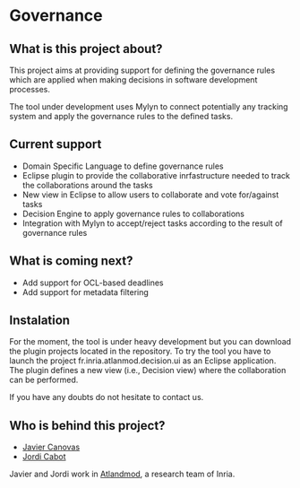 Governance
==========

What is this project about?
---------------------------

This project aims at providing support for defining the governance rules which are applied when making decisions in software development processes. 

The tool under development uses Mylyn to connect potentially any tracking system and apply the governance rules to the defined tasks.

Current support
---------------

* Domain Specific Language to define governance rules
* Eclipse plugin to provide the collaborative inrfastructure needed to track the collaborations around the tasks
* New view in Eclipse to allow users to collaborate and vote for/against tasks
* Decision Engine to apply governance rules to collaborations
* Integration with Mylyn to accept/reject tasks according to the result of governance rules

What is coming next?
--------------------

* Add support for OCL-based deadlines
* Add support for metadata filtering

Instalation 
-----------

For the moment, the tool is under heavy development but you can download the plugin projects located in the repository. To try the tool you have to launch the project fr.inria.atlanmod.decision.ui as an Eclipse application. The plugin defines a new view (i.e., Decision view) where the collaboration can be performed.

If you have any doubts do not hesitate to contact us.

Who is behind this project?
---------------------------
* [Javier Canovas](http://github.com/jlcanovas/ "Javier Canovas")
* [Jordi Cabot](http://github.com/jcabot/ "Jordi Cabot")

Javier and Jordi work in [Atlandmod](http://www.emn.fr/z-info/atlanmod), a research team of Inria.
